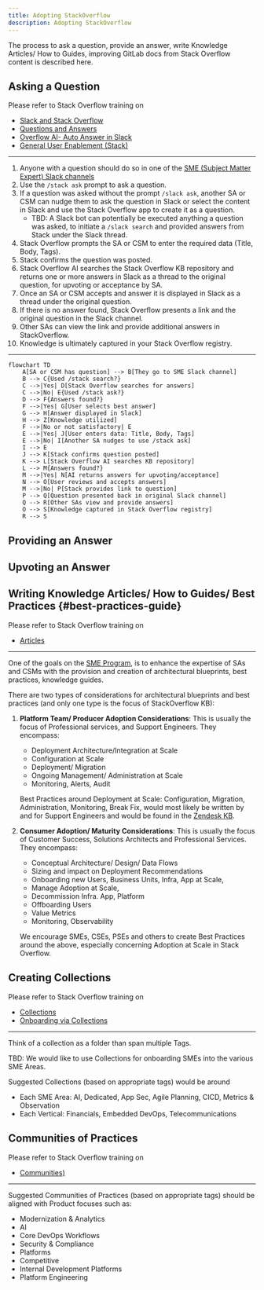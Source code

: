 ```yaml
---
title: Adopting StackOverflow
description: Adopting StackOverflow
---
```


The process to ask a question, provide an answer, write Knowledge Articles/ How to Guides, improving GitLab docs from Stack Overflow content is described here. 

## Asking a Question

Please refer to Stack Overflow training on

- [Slack and Stack Overflow](https://fast.wistia.com/embed/channel/0dp7wdz6v5?wchannelid=0dp7wdz6v5&wmediaid=8enr7931re)
- [Questions and Answers](https://fast.wistia.com/embed/channel/0dp7wdz6v5?wchannelid=0dp7wdz6v5&wmediaid=9am7itotlg)
- [Overflow AI- Auto Answer in Slack](https://fast.wistia.com/embed/channel/0dp7wdz6v5?wchannelid=0dp7wdz6v5&wmediaid=4g33s9kaw2)
- [General User Enablement (Stack)](https://fast.wistia.com/embed/channel/0dp7wdz6v5?wchannelid=0dp7wdz6v5&wmediaid=susdknl5lj)

---

1. Anyone with a question should do so in one of the [SME (Subject Matter Expert) Slack channels](/handbook/solutions-architects/sa-practices/subject-matter-experts/sme-operations/#sme-channels)
1. Use the `/stack ask` prompt to ask a question.
1. If a question was asked without the prompt `/slack ask`, another SA or CSM can nudge them to ask the question in Slack or select the content in Slack and use the Stack Overflow app to create it as a question.
   - TBD: A Slack bot can potentially be executed anything a question was asked, to initiate a `/slack search` and provided answers from Stack under the Slack thread.
1. Stack Overflow prompts the SA or CSM to enter the required data (Title, Body, Tags).
1. Stack confirms the question was posted.
1. Stack Overflow AI searches the Stack Overflow KB repository and returns one or more answers in Slack as a thread to the original question, for upvoting or acceptance by SA.
1. Once an SA or CSM accepts and answer it is displayed in Slack as a thread under the original question.
1. If there is no answer found, Stack Overflow presents a link and the original question in the Slack channel.
1. Other SAs can view the link and provide additional answers in StackOverflow.
1. Knowledge is ultimately captured in your Stack Overflow registry.

---

```mermaid
flowchart TD
    A[SA or CSM has question] --> B[They go to SME Slack channel]
    B --> C{Used /stack search?}
    C -->|Yes| D[Stack Overflow searches for answers]
    C -->|No| E{Used /stack ask?}
    D --> F{Answers found?}
    F -->|Yes| G[User selects best answer]
    G --> H[Answer displayed in Slack]
    H --> Z[Knowledge utilized]
    F -->|No or not satisfactory| E
    E -->|Yes| J[User enters data: Title, Body, Tags]
    E -->|No| I[Another SA nudges to use /stack ask]
    I --> E
    J --> K[Stack confirms question posted]
    K --> L[Stack Overflow AI searches KB repository]
    L --> M{Answers found?}
    M -->|Yes| N[AI returns answers for upvoting/acceptance]
    N --> O[User reviews and accepts answers]
    M -->|No| P[Stack provides link to question]
    P --> Q[Question presented back in original Slack channel]
    Q --> R[Other SAs view and provide answers]
    O --> S[Knowledge captured in Stack Overflow registry]
    R --> S
```

## Providing an Answer

## Upvoting an Answer

## Writing Knowledge Articles/ How to Guides/ Best Practices {#best-practices-guide}

Please refer to Stack Overflow training on

- [Articles](https://fast.wistia.com/embed/channel/0dp7wdz6v5?wchannelid=0dp7wdz6v5&wmediaid=47gvmszf3o)

---

One of the goals on the [SME Program](/handbook/solutions-architects/sa-practices/subject-matter-experts/), is to enhance the expertise of SAs and CSMs with the provision and creation of architectural blueprints, best practices, knowledge guides.

There are two types of considerations for architectural blueprints and best practices (and only one type is the focus of StackOverflow KB):

1. **Platform Team/ Producer Adoption Considerations**: This is usually the focus of Professional services, and Support Engineers.  They encompass:

   - Deployment Architecture/Integration at Scale
   - Configuration at Scale
   - Deployment/ Migration
   - Ongoing Management/ Administration at Scale
   - Monitoring, Alerts, Audit

   Best Practices around Deployment at Scale: Configuration, Migration, Administration, Monitoring, Break Fix, would most likely be written by and for Support Engineers and would be found in the [Zendesk KB](/handbook/support/knowledge-base/#implementation).

1. **Consumer Adoption/ Maturity Considerations**: This is usually the focus of Customer Success, Solutions Architects and Professional Services.  They encompass:

   - Conceptual Architecture/ Design/ Data Flows
   - Sizing and impact on Deployment Recommendations
   - Onboarding new Users, Business Units, Infra, App at Scale,
   - Manage Adoption at Scale, 
   - Decommission Infra. App, Platform
   - Offboarding Users
   - Value Metrics
   - Monitoring, Observability

   We encourage SMEs, CSEs, PSEs and others to create Best Practices around the above, especially concerning Adoption at Scale in Stack Overflow.

## Creating Collections

Please refer to Stack Overflow training on

- [Collections](https://fast.wistia.com/embed/channel/0dp7wdz6v5?wchannelid=0dp7wdz6v5&wmediaid=5iwkghxben)
- [Onboarding via Collections](https://fast.wistia.com/embed/channel/0dp7wdz6v5?wchannelid=0dp7wdz6v5&wmediaid=asfwdr24im)

---

Think of a collection as a folder than span multiple Tags.

TBD: We would like to use Collections for onboarding SMEs into the various SME Areas.

Suggested Collections (based on appropriate tags) would be around

- Each SME Area: AI, Dedicated, App Sec, Agile Planning, CICD, Metrics & Observation
- Each Vertical: Financials, Embedded DevOps, Telecommunications

## Communities of Practices

Please refer to Stack Overflow training on

- [Communities)](https://fast.wistia.com/embed/channel/0dp7wdz6v5?wchannelid=0dp7wdz6v5&wmediaid=uufpib80x7)

---

Suggested Communities of Practices (based on appropriate tags) should be aligned with Product focuses such as:

- Modernization & Analytics
- AI
- Core DevOps Workflows
- Security & Compliance
- Platforms
- Competitive
- Internal Development Platforms
- Platform Engineering
